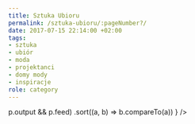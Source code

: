 ```yaml
---
title: Sztuka Ubioru
permalink: /sztuka-ubioru/:pageNumber?/
date: 2017-07-15 22:14:00 +02:00
tags:
- sztuka
- ubiór
- moda
- projektanci
- domy mody
- inspiracje
role: category
---
```


<div>
  <Feed posts={
    paramorph.categories['Sztuka Ubioru'].posts
      .filter(p => p.output && p.feed)
      .sort((a, b) => b.compareTo(a))
  } />
</div>

